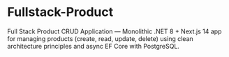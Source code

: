 # Fullstack-Product
Full Stack Product CRUD Application — Monolithic .NET 8 + Next.js 14 app for managing products (create, read, update, delete) using clean architecture principles and async EF Core with PostgreSQL.

